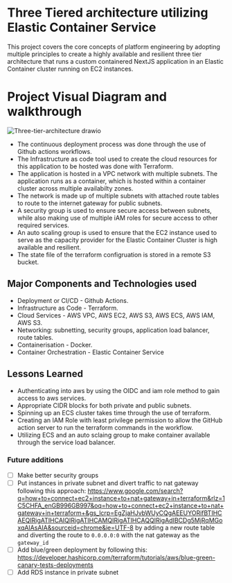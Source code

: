 # Three Tiered architecture utilizing Elastic Container Service
This project covers the core concepts of platform engineering by adopting multiple principles to create a highly available and resilient three tier architecture that runs a custom containered NextJS application in an Elastic Container cluster running on EC2 instances.

# Project Visual Diagram and walkthrough

![Three-tier-architecture drawio](https://github.com/user-attachments/assets/f1d20100-18dd-4411-9b6a-c3bdb0a4d807)


- The continuous deployment process was done through the use of Github actions workflows.
- The Infrastructure as code tool used to create the cloud resources for this application to be hosted was done with Terraform.
- The application is hosted in a VPC network with multiple subnets. The application runs as a container, which is hosted within a container cluster across multiple availabilty zones.
- The network is made up of multiple subnets with attached route tables to route to the internet gateway for public subnets.
- A security group is used to ensure secure access between subnets, while also making use of multiple iAM roles for secure access to other required services.
- An auto scaling group is used to ensure that the EC2 instance used to serve as the capacity provider for the Elastic Container Cluster is high available and resilient.
- The state file of the terraform configruation is stored in a remote S3 bucket.


## Major Components and Technologies used
- Deployment or CI/CD - Github Actions.
- Infrastructure as Code - Terraform.
- Cloud Services - AWS VPC, AWS EC2, AWS S3, AWS ECS, AWS IAM, AWS S3.
- Networking: subnetting, security groups, application load balancer, route tables. 
- Containerisation - Docker.
- Container Orchestration - Elastic Container Service


## Lessons Learned 
-  Authenticating into aws by using the OIDC and iam role method to gain access to aws services.
- Appropriate CIDR blocks for both private and public subnets.
- Spinning up an ECS cluster takes time through the use of terraform.
- Creating an IAM Role with least privilege permission to allow the GitHub action server to run the terraform commands in the workflow.
- Utilizing ECS and an auto sclaing group to make container available through the service load balancer.

### Future additions
- [ ]  Make better security groups
- [ ]  Put instances in private subnet and divert traffic to nat gateway following this approach: https://www.google.com/search?q=how+to+connect+ec2+instance+to+nat+gateway+in+terraform&rlz=1C5CHFA_enGB996GB997&oq=how+to+connect+ec2+instance+to+nat+gateway+in+terraform+&gs_lcrp=EgZjaHJvbWUyCQgAEEUYORifBTIHCAEQIRigATIHCAIQIRigATIHCAMQIRigATIHCAQQIRigAdIBCDg5MjRqMGoxqAIAsAIA&sourceid=chrome&ie=UTF-8 by adding a new route table and diverting the route to `0.0.0.0:0`  with the nat gateway as the `gateway_id`
- [ ]  Add blue/green deployment by following this: https://developer.hashicorp.com/terraform/tutorials/aws/blue-green-canary-tests-deployments
- [ ]  Add RDS instance in private subnet
